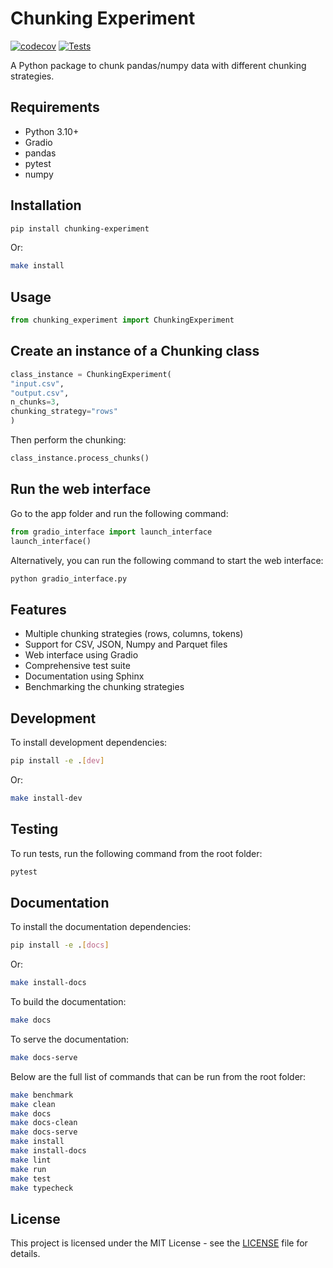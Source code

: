 # Chunking Experiment

[![codecov](https://codecov.io/gh/JohnnyTeutonic/chunking_experiment/branch/main/graph/badge.svg)](https://codecov.io/gh/JohnnyTeutonic/chunking_experiment)
[![Tests](https://github.com/JohnnyTeutonic/ChunkingForPandas/actions/workflows/test.yml/badge.svg)](https://github.com/JohnnyTeutonic/ChunkingForPandas/actions/workflows/test.yml)

A Python package to chunk pandas/numpy data with different chunking strategies.

## Requirements

- Python 3.10+
- Gradio
- pandas
- pytest
- numpy

## Installation

```bash
pip install chunking-experiment
```

Or:

```bash
make install
```

## Usage

```python
from chunking_experiment import ChunkingExperiment
```

## Create an instance of a Chunking class

```python
class_instance = ChunkingExperiment(
"input.csv",
"output.csv",
n_chunks=3,
chunking_strategy="rows"
)
```

Then perform the chunking:

```python
class_instance.process_chunks()
```

## Run the web interface

Go to the app folder and run the following command:

```python
from gradio_interface import launch_interface
launch_interface()
```

Alternatively, you can run the following command to start the web interface:

```bash
python gradio_interface.py
```

## Features

- Multiple chunking strategies (rows, columns, tokens)
- Support for CSV, JSON, Numpy and Parquet files
- Web interface using Gradio
- Comprehensive test suite
- Documentation using Sphinx
- Benchmarking the chunking strategies

## Development

To install development dependencies:

```bash
pip install -e .[dev]
```

Or:

```bash
make install-dev
```

## Testing

To run tests, run the following command from the root folder:

```bash
pytest
```

## Documentation

To install the documentation dependencies:

```bash
pip install -e .[docs]
```

Or:

```bash
make install-docs
```

To build the documentation:

```bash
make docs
```

To serve the documentation:

```bash
make docs-serve
```

Below are the full list of commands that can be run from the root folder:

```bash
make benchmark
make clean
make docs
make docs-clean
make docs-serve
make install
make install-docs
make lint
make run
make test
make typecheck
```

## License

This project is licensed under the MIT License - see the [LICENSE](LICENSE) file for details.
